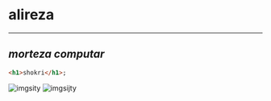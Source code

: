 # alireza
---
*morteza*
*computar*
---
```html
<h1>shokri</h1>;
```
![imgsity](https://encrypted-tbn0.gstatic.com/images?q=tbn:ANd9GcREzyzmoI9jGnftgrtxisYNA3UUipQ9wqw0ZQ&usqp=CAU)
![imgsijty](https://encrypted-tbn0.gstatic.com/images?q=tbn:ANd9GcQrO_NGquKOv9VIyQBB9MI3jNutEw2sOaX8GA&usqp=CAU)
